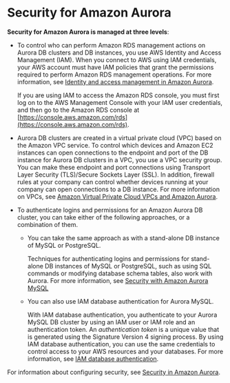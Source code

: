 # Security for Amazon Aurora

**Security for Amazon Aurora is managed at three levels**:

*   To control who can perform Amazon RDS management actions on Aurora DB clusters and DB instances, you use AWS Identity and Access Management (IAM). When you connect to AWS using IAM credentials, your AWS account must have IAM policies that grant the permissions required to perform Amazon RDS management operations. For more information, see [Identity and access management in Amazon Aurora](https://docs.aws.amazon.com/AmazonRDS/latest/AuroraUserGuide/UsingWithRDS.IAM.html).

    If you are using IAM to access the Amazon RDS console, you must first log on to the AWS Management Console with your IAM user credentials, and then go to the Amazon RDS console at [https://console.aws.amazon.com/rds](https://console.aws.amazon.com/rds).
* Aurora DB clusters are created in a virtual private cloud (VPC) based on the Amazon VPC service. To control which devices and Amazon EC2 instances can open connections to the endpoint and port of the DB instance for Aurora DB clusters in a VPC, you use a VPC security group. You can make these endpoint and port connections using Transport Layer Security (TLS)/Secure Sockets Layer (SSL). In addition, firewall rules at your company can control whether devices running at your company can open connections to a DB instance. For more information on VPCs, see [Amazon Virtual Private Cloud VPCs and Amazon Aurora](https://docs.aws.amazon.com/AmazonRDS/latest/AuroraUserGuide/USER\_VPC.html).
* To authenticate logins and permissions for an Amazon Aurora DB cluster, you can take either of the following approaches, or a combination of them.
  *   You can take the same approach as with a stand-alone DB instance of MySQL or PostgreSQL.

      Techniques for authenticating logins and permissions for stand-alone DB instances of MySQL or PostgreSQL, such as using SQL commands or modifying database schema tables, also work with Aurora. For more information, see [Security with Amazon Aurora MySQL](https://docs.aws.amazon.com/AmazonRDS/latest/AuroraUserGuide/AuroraMySQL.Security.html)&#x20;
  *   You can also use IAM database authentication for Aurora MySQL.

      With IAM database authentication, you authenticate to your Aurora MySQL DB cluster by using an IAM user or IAM role and an authentication token. An _authentication token_ is a unique value that is generated using the Signature Version 4 signing process. By using IAM database authentication, you can use the same credentials to control access to your AWS resources and your databases. For more information, see [IAM database authentication](https://docs.aws.amazon.com/AmazonRDS/latest/AuroraUserGuide/UsingWithRDS.IAMDBAuth.html).

For information about configuring security, see [Security in Amazon Aurora](https://docs.aws.amazon.com/AmazonRDS/latest/AuroraUserGuide/UsingWithRDS.html).

